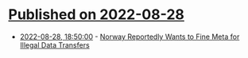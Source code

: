 # [Published on 2022-08-28](index.md)

* [2022-08-28, 18:50:00](https://soylentnews.org/article.pl?sid=22/08/28/0038232&from=rss) - [Norway Reportedly Wants to Fine Meta for Illegal Data Transfers](https://soylentnews.org/article.pl?sid=22/08/28/0038232&from=rss)
